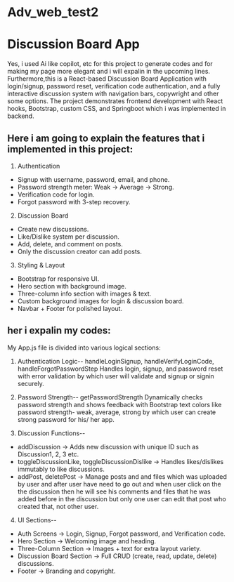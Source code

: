 # Adv_web_test2

# Discussion Board App
Yes, i used Ai like copilot, etc for this project to generate codes and for making my page more elegant and i will expalin in the upcoming lines. Furthermore,this is a React-based Discussion Board Application with login/signup, password reset, verification code authentication, and a fully interactive discussion system with navigation bars, copywright and other some options. 
The project demonstrates frontend development with React hooks, Bootstrap, custom CSS, and Springboot which i was implemented in backend.

## Here i am going to explain the features that i implemented in this project:

1. Authentication
  - Signup with username, password, email, and phone.
  - Password strength meter: Weak → Average → Strong.
  - Verification code for login.
  - Forgot password with 3-step recovery.

2. Discussion Board
  - Create new discussions.
  - Like/Dislike system per discussion.
  - Add, delete, and comment on posts.
  - Only the discussion creator can add posts.

3. Styling & Layout
  - Bootstrap for responsive UI.
  - Hero section with background image.
  - Three-column info section with images & text.
  - Custom background images for login & discussion board.
  - Navbar + Footer for polished layout.


## her i expalin my codes:

My App.js file is divided into various logical sections:

1. Authentication Logic-- handleLoginSignup, handleVerifyLoginCode, handleForgotPasswordStep 
  Handles login, signup, and password reset with error validation by which user will validate and signup or signin securely.

2. Password Strength-- getPasswordStrength
  Dynamically checks password strength and shows feedback with Bootstrap text colors like password strength- weak, average, strong by which user can create strong password for his/ her app.

3. Discussion Functions-- 
  - addDiscussion -> Adds new discussion with unique ID such as Discussion1, 2, 3 etc. 
  - toggleDiscussionLike, toggleDiscussionDislike → Handles likes/dislikes immutably to like discussions.  
  - addPost, deletePost → Manage posts and and files which was uploaded by user and after user have need to go out and when user click on the the discussion then he will see his comments and files that he was added before in the discussion but only one user can edit that post who created that, not other user.

4. UI Sections--
  - Auth Screens → Login, Signup, Forgot password, and Verification code.
  - Hero Section → Welcoming image and heading.
  - Three-Column Section → Images + text for extra layout variety.
  - Discussion Board Section → Full CRUD (create, read, update, delete) discussions.
  - Footer → Branding and copyright.

